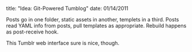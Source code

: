 title: "Idea: Git-Powered Tumblog"
date: 01/14/2011

Posts go in one folder, static assets in another, templets in a third. Posts read YAML info from posts, pull templates as appropriate. Rebuild happens as post-receive hook.

This Tumblr web interface sure is nice, though.